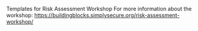 Templates for Risk Assessment Workshop 
For more information about the workshop: https://buildingblocks.simplysecure.org/risk-assessment-workshop/ 
